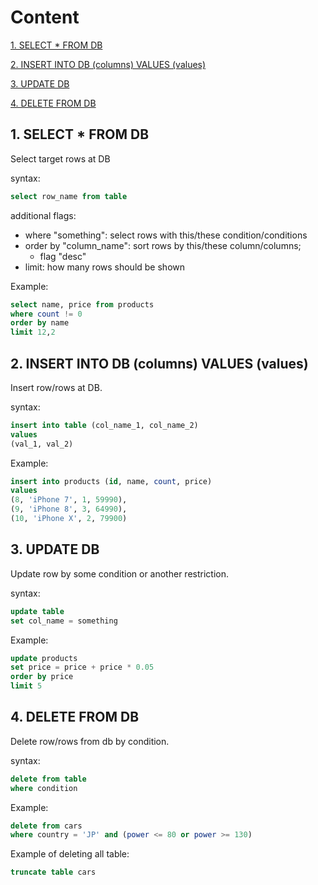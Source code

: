 # Content

[1. SELECT * FROM DB](#1-select--from-db)

[2. INSERT INTO DB (columns) VALUES (values)](#2-insert-into-db-columns-values-values)

[3. UPDATE DB](#3-update-db)

[4. DELETE FROM DB](#4-delete-from-db)


## 1. SELECT * FROM DB

Select target rows at DB

syntax:
```sql
select row_name from table
```

additional flags:
- where "something": select rows with this/these condition/conditions
- order by "column_name": sort rows by this/these column/columns;
  - flag "desc" 
- limit: how many rows should be shown

Example:
```sql
select name, price from products
where count != 0
order by name
limit 12,2
```

## 2. INSERT INTO DB (columns) VALUES (values)

Insert row/rows at DB.

syntax: 
```sql
insert into table (col_name_1, col_name_2)
values 
(val_1, val_2)
```


Example:
```sql
insert into products (id, name, count, price)
values
(8, 'iPhone 7', 1, 59990),
(9, 'iPhone 8', 3, 64990),
(10, 'iPhone X', 2, 79900)
```

## 3. UPDATE DB

Update row by some condition or another restriction.

syntax:
```sql
update table
set col_name = something
```

Example:
```sql
update products
set price = price + price * 0.05
order by price
limit 5
```

## 4. DELETE FROM DB

Delete row/rows from db by condition.

syntax:
```sql
delete from table
where condition
```

Example:
```sql
delete from cars
where country = 'JP' and (power <= 80 or power >= 130)
```

Example of deleting all table:
```sql
truncate table cars
```